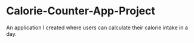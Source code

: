 # Calorie-Counter-App-Project
An application I created where users can calculate their calorie intake in a day. 
